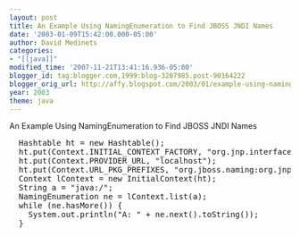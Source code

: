 ```yaml
---
layout: post
title: An Example Using NamingEnumeration to Find JBOSS JNDI Names
date: '2003-01-09T15:42:00.000-05:00'
author: David Medinets
categories:
- "[[java]]"
modified_time: '2007-11-21T13:41:16.936-05:00'
blogger_id: tag:blogger.com,1999:blog-3207985.post-90164222
blogger_orig_url: http://affy.blogspot.com/2003/01/example-using-namingenumeration-to.md
year: 2003
theme: java
---
```


An Example Using NamingEnumeration to Find JBOSS JNDI Names


<pre>
  Hashtable ht = new Hashtable();
  ht.put(Context.INITIAL_CONTEXT_FACTORY, "org.jnp.interfaces.NamingContextFactory");
  ht.put(Context.PROVIDER_URL, "localhost");
  ht.put(Context.URL_PKG_PREFIXES, "org.jboss.naming:org.jnp.interfaces" );
  Context lContext = new InitialContext(ht);
  String a = "java:/";
  NamingEnumeration ne = lContext.list(a);
  while (ne.hasMore()) {
    System.out.println("A: " + ne.next().toString());
  }
</pre>